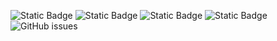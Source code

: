 ![Static Badge](https://img.shields.io/badge/blacklists-60-000000) ![Static Badge](https://img.shields.io/badge/blacklisted-2637114-cc0000) ![Static Badge](https://img.shields.io/badge/whitelisted-2245-00CC00) ![Static Badge](https://img.shields.io/badge/streaming_blacklist-28107-000000) ![GitHub issues](https://img.shields.io/github/issues/fabriziosalmi/blacklists)
